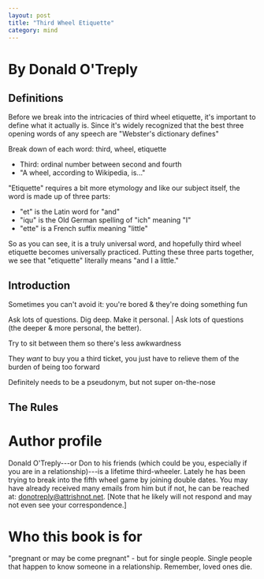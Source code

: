 ```yaml
---
layout: post
title: "Third Wheel Etiquette"
category: mind
---
```


# By Donald O'Treply

## Definitions
Before we break into the intricacies of third wheel etiquette, it's important to define what it actually is. Since it's widely recognized that the best three opening words of any speech are "Webster's dictionary defines"

Break down of each word: third, wheel, etiquette
  - Third: ordinal number between second and fourth
  - "A wheel, according to Wikipedia, is..."

"Etiquette" requires a bit more etymology and like our subject itself, the word is made up of three parts:
  - "et" is the Latin word for "and"
  - "iqu" is the Old German spelling of "ich" meaning "I"
  - "ette" is a French suffix meaning "little"

So as you can see, it is a truly universal word, and hopefully third wheel etiquette becomes universally practiced. Putting these three parts together, we see that "etiquette" literally means "and I a little."

## Introduction
Sometimes you can't avoid it: you're bored & they're doing something fun

Ask lots of questions. Dig deep. Make it personal. | Ask lots of questions (the deeper & more personal, the better).

Try to sit between them so there's less awkwardness

They _want_ to buy you a third ticket, you just have to relieve them of the burden of being too forward

Definitely needs to be a pseudonym, but not super on-the-nose

## The Rules

# Author profile
Donald O'Treply---or Don to his friends (which could be you, especially if you are in a relationship)---is a lifetime third-wheeler. Lately he has been trying to break into the fifth wheel game by joining double dates. You may have already received many emails from him but if not, he can be reached at: donotreply@attrishnot.net. [Note that he likely will not respond and may not even see your correspondence.]

# Who this book is for
"pregnant or may be come pregnant" - but for single people. Single people that happen to know someone in a relationship. Remember, loved ones die.
